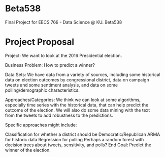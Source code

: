 # Beta538
Final Project for EECS 769 - Data Science @ KU. Beta538

# Project Proposal

Project: We want to look at the 2016 Presidential election.

Business Problem: How to predict a winner?

Data Sets: We have data from a variety of sources, including some historical data on election outcomes by congressional district, data on campaign tweets and some sentiment analysis, and data on some polling/demographic characteristics.

Approaches/Categories: We think we can look at some algorithms, especially time series with the historical data, that can help predict the outcome of the election. We will also do some data mining with the text from the tweets to add robustness to the predictions.

Specific approaches might include:

Classification for whether a district should be Democratic/Republican
ARMA for historic data
Regression for polling
Perhaps a random forest with decision trees about tweets, sensitivity, and polls?
End Goal: Predict the winner of the election.
